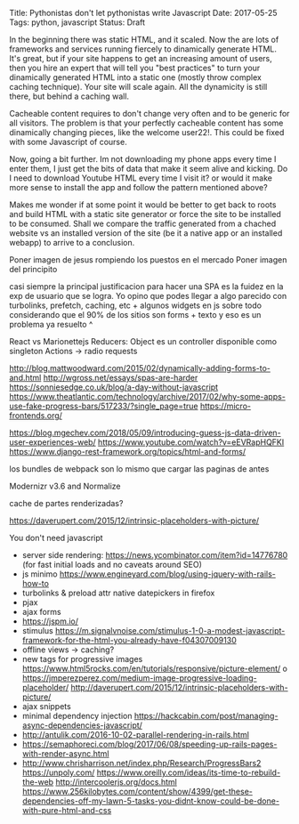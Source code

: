 Title: Pythonistas don't let pythonistas write Javascript
Date: 2017-05-25
Tags: python, javascript
Status: Draft



In the beginning there was static HTML, and it scaled.
Now the are lots of frameworks and services running fiercely to dinamically generate HTML.
It's great, but if your site happens to get an increasing amount of users, then you hire an expert
that will tell you "best practices" to turn your dinamically generated HTML into a
static one (mostly throw complex caching technique). Your site will scale again.
All the dynamicity is still there, but behind a caching wall.

Cacheable content requires to don't change very often and to be generic for all visitors.
The problem is that your perfectly cacheable content has some dinamically changing pieces, like the
welcome user22!. This could be fixed with some Javascript of course.

Now, going a bit further. Im not downloading my phone apps every time I enter them,
I just get the bits of data that make it seem alive and kicking. Do I need to download Youtube HTML
every time I visit it? or would it make more sense to install the app and follow the
pattern mentioned above?

Makes me wonder if at some point it would be better to get back to roots and
build HTML with a static site generator or force the site to be installed to be consumed.
Shall we compare the traffic generated from a chached website vs an installed version
of the site (be it a native app or an installed webapp) to arrive to a conclusion.

Poner imagen de jesus rompiendo los puestos en el mercado
Poner imagen del principito

casi siempre la principal justificacion para hacer una SPA es la fuidez en la exp de usuario que se logra. Yo opino que podes llegar a algo parecido con turbolinks, prefetch, caching, etc + algunos widgets en js
sobre todo considerando que el 90% de los sitios son forms + texto
y eso es un problema ya resuelto ^

React vs Marionettejs
Reducers: Object es un controller disponible como singleton
Actions -> radio requests

http://blog.mattwoodward.com/2015/02/dynamically-adding-forms-to-and.html
http://wgross.net/essays/spas-are-harder
https://sonniesedge.co.uk/blog/a-day-without-javascript
https://www.theatlantic.com/technology/archive/2017/02/why-some-apps-use-fake-progress-bars/517233/?single_page=true
https://micro-frontends.org/

https://blog.mgechev.com/2018/05/09/introducing-guess-js-data-driven-user-experiences-web/
https://www.youtube.com/watch?v=eEVRapHQFKI
https://www.django-rest-framework.org/topics/html-and-forms/

los bundles de webpack son lo mismo que cargar las paginas de antes

Modernizr v3.6 and Normalize

cache de partes renderizadas?

https://daverupert.com/2015/12/intrinsic-placeholders-with-picture/

You don't need javascript
- server side rendering: https://news.ycombinator.com/item?id=14776780 (for fast initial loads and no caveats around SEO)
- js minimo https://www.engineyard.com/blog/using-jquery-with-rails-how-to
- turbolinks & preload attr
  native datepickers in firefox
- pjax
- ajax forms
- https://jspm.io/
- stimulus https://m.signalvnoise.com/stimulus-1-0-a-modest-javascript-framework-for-the-html-you-already-have-f04307009130
- offline views -> caching?
- new tags for progressive images https://www.html5rocks.com/en/tutorials/responsive/picture-element/ o https://jmperezperez.com/medium-image-progressive-loading-placeholder/ http://daverupert.com/2015/12/intrinsic-placeholders-with-picture/
- ajax snippets
- minimal dependency injection https://hackcabin.com/post/managing-async-dependencies-javascript/
- http://antulik.com/2016-10-02-parallel-rendering-in-rails.html
- https://semaphoreci.com/blog/2017/06/08/speeding-up-rails-pages-with-render-async.html
- http://www.chrisharrison.net/index.php/Research/ProgressBars2
https://unpoly.com/
https://www.oreilly.com/ideas/its-time-to-rebuild-the-web
http://intercoolerjs.org/docs.html
https://www.256kilobytes.com/content/show/4399/get-these-dependencies-off-my-lawn-5-tasks-you-didnt-know-could-be-done-with-pure-html-and-css
